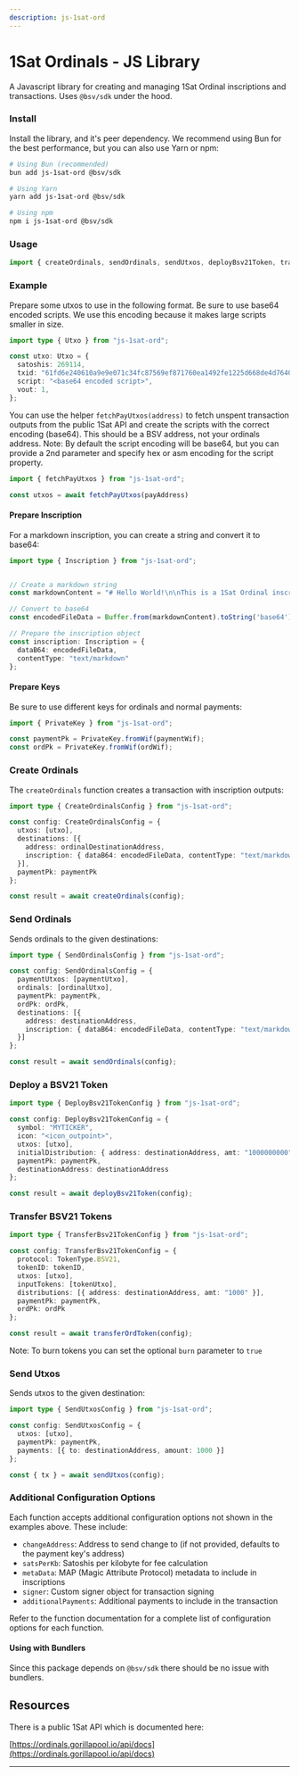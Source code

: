 ```yaml
---
description: js-1sat-ord
---
```


# 1Sat Ordinals - JS Library

A Javascript library for creating and managing 1Sat Ordinal inscriptions and transactions. Uses `@bsv/sdk` under the hood.

### Install

Install the library, and it's peer dependency. We recommend using Bun for the best performance, but you can also use Yarn or npm:

```bash
# Using Bun (recommended)
bun add js-1sat-ord @bsv/sdk

# Using Yarn
yarn add js-1sat-ord @bsv/sdk

# Using npm
npm i js-1sat-ord @bsv/sdk
```

### Usage

```ts
import { createOrdinals, sendOrdinals, sendUtxos, deployBsv21Token, transferOrdToken } from 'js-1sat-ord'
```

### Example

Prepare some utxos to use in the following format. Be sure to use base64 encoded scripts. We use this encoding because it makes large scripts smaller in size.

```ts
import type { Utxo } from "js-1sat-ord";

const utxo: Utxo = {
  satoshis: 269114,
  txid: "61fd6e240610a9e9e071c34fc87569ef871760ea1492fe1225d668de4d76407e",
  script: "<base64 encoded script>",
  vout: 1,
};
```

 You can use the helper `fetchPayUtxos(address)` to fetch unspent transaction outputs from the public 1Sat API and create the scripts with the correct encoding (base64). This should be a BSV address, not your ordinals address. Note: By default the script encoding will be base64, but you can provide a 2nd parameter and specify hex or asm encoding for the script property.

 ```ts
 import { fetchPayUtxos } from "js-1sat-ord";

 const utxos = await fetchPayUtxos(payAddress)
 ```



#### Prepare Inscription

For a markdown inscription, you can create a string and convert it to base64:

```ts
import type { Inscription } from "js-1sat-ord";


// Create a markdown string
const markdownContent = "# Hello World!\n\nThis is a 1Sat Ordinal inscription.";

// Convert to base64
const encodedFileData = Buffer.from(markdownContent).toString('base64');

// Prepare the inscription object
const inscription: Inscription = {
  dataB64: encodedFileData,
  contentType: "text/markdown"
};
```

#### Prepare Keys

Be sure to use different keys for ordinals and normal payments:

```ts
import { PrivateKey } from "js-1sat-ord";

const paymentPk = PrivateKey.fromWif(paymentWif);
const ordPk = PrivateKey.fromWif(ordWif);
```

### Create Ordinals

The `createOrdinals` function creates a transaction with inscription outputs:

```ts
import type { CreateOrdinalsConfig } from "js-1sat-ord";

const config: CreateOrdinalsConfig = {
  utxos: [utxo],
  destinations: [{
    address: ordinalDestinationAddress,
    inscription: { dataB64: encodedFileData, contentType: "text/markdown" }
  }],
  paymentPk: paymentPk
};

const result = await createOrdinals(config);
```

### Send Ordinals

Sends ordinals to the given destinations:

```ts
import type { SendOrdinalsConfig } from "js-1sat-ord";

const config: SendOrdinalsConfig = {
  paymentUtxos: [paymentUtxo],
  ordinals: [ordinalUtxo],
  paymentPk: paymentPk,
  ordPk: ordPk,
  destinations: [{
    address: destinationAddress,
    inscription: { dataB64: encodedFileData, contentType: "text/markdown" }
  }]
};

const result = await sendOrdinals(config);
```

### Deploy a BSV21 Token

```ts
import type { DeployBsv21TokenConfig } from "js-1sat-ord";

const config: DeployBsv21TokenConfig = {
  symbol: "MYTICKER",
  icon: "<icon_outpoint>",
  utxos: [utxo],
  initialDistribution: { address: destinationAddress, amt: "1000000000" },
  paymentPk: paymentPk,
  destinationAddress: destinationAddress
};

const result = await deployBsv21Token(config);
```

### Transfer BSV21 Tokens

```ts
import type { TransferBsv21TokenConfig } from "js-1sat-ord";

const config: TransferBsv21TokenConfig = {
  protocol: TokenType.BSV21,
  tokenID: tokenID,
  utxos: [utxo],
  inputTokens: [tokenUtxo],
  distributions: [{ address: destinationAddress, amt: "1000" }],
  paymentPk: paymentPk,
  ordPk: ordPk
};

const result = await transferOrdToken(config);
```

Note: To burn tokens you can set the optional `burn`  parameter to `true`
### Send Utxos

Sends utxos to the given destination:

```ts
import type { SendUtxosConfig } from "js-1sat-ord";

const config: SendUtxosConfig = {
  utxos: [utxo],
  paymentPk: paymentPk,
  payments: [{ to: destinationAddress, amount: 1000 }]
};

const { tx } = await sendUtxos(config);
```

### Additional Configuration Options

Each function accepts additional configuration options not shown in the examples above. These include:

- `changeAddress`: Address to send change to (if not provided, defaults to the payment key's address)
- `satsPerKb`: Satoshis per kilobyte for fee calculation
- `metaData`: MAP (Magic Attribute Protocol) metadata to include in inscriptions
- `signer`: Custom signer object for transaction signing
- `additionalPayments`: Additional payments to include in the transaction

Refer to the function documentation for a complete list of configuration options for each function.

#### Using with Bundlers

Since this package depends on `@bsv/sdk` there should be no issue with bundlers.

## Resources
There is a public 1Sat API which is documented here:

[https://ordinals.gorillapool.io/api/docs](https://ordinals.gorillapool.io/api/docs)

---